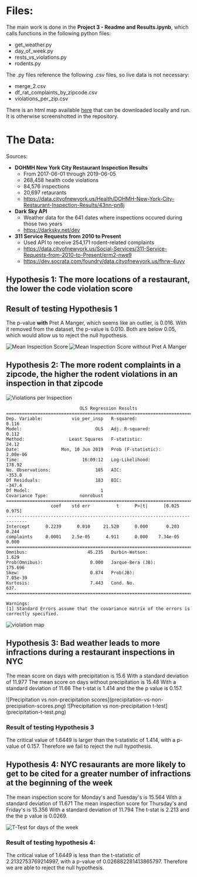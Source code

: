 # Files:
The main work is done in the **Project 3 - Readme and Results.ipynb**, which calls functions in the following python files:
- get_weather.py
- day_of_week.py
- rests_vs_violations.py
- rodents.py

The .py files reference the following .csv files, so live data is not necessary:
- merge_2.csv
- df_rat_complaints_by_zipcode.csv
- violations_per_zip.csv

There is an html map available [here](violations_per_insp_map.html) that can be downloaded locally and run. It is otherwise screenshotted in the repository.

# The Data:

Sources:
- **DOHMH New York City Restaurant Inspection Results**
    - From 2017-06-01 through 2019-06-05
    - 268,458 health code violations
    - 84,576 inspections
    - 20,697 retaurants
    - https://data.cityofnewyork.us/Health/DOHMH-New-York-City-Restaurant-Inspection-Results/43nn-pn8j
- **Dark Sky API**
    - Weather data for the 641 dates where inspections occured during those two years
    - https://darksky.net/dev
- **311 Service Requests from 2010 to Present**
    - Used API to receive 254,171 rodent-related complaints
    - https://data.cityofnewyork.us/Social-Services/311-Service-Requests-from-2010-to-Present/erm2-nwe9
    - https://dev.socrata.com/foundry/data.cityofnewyork.us/fhrw-4uyv
    
## Hypothesis 1: The more locations of a restaurant, the lower the code violation score

## Result of testing Hypothesis 1
The p-value **with** Pret A Manger, which seems like an outlier, is 0.016. With it removed from the dataset, the p-value is 0.010. Both are below 0.05, which would allow us to reject the null hypothesis.

![Mean Inspection Score](mean-inspection-score.png)
![Mean Inspection Score without Pret A Manger](mean-inspection-score-no-pret.png)
    
## Hypothesis 2: The more rodent complaints in a zipcode, the higher the rodent violations in an inspection in that zipcode

![Violations per Inspection](violation_per_inspection.png)

                                OLS Regression Results                            
    ==============================================================================
    Dep. Variable:           vio_per_insp   R-squared:                       0.116
    Model:                            OLS   Adj. R-squared:                  0.112
    Method:                 Least Squares   F-statistic:                     24.12
    Date:                Mon, 10 Jun 2019   Prob (F-statistic):           2.00e-06
    Time:                        16:09:12   Log-Likelihood:                 178.92
    No. Observations:                 185   AIC:                            -353.8
    Df Residuals:                     183   BIC:                            -347.4
    Df Model:                           1                                         
    Covariance Type:            nonrobust                                         
    ==============================================================================
                     coef    std err          t      P>|t|      [0.025      0.975]
    ------------------------------------------------------------------------------
    Intercept      0.2239      0.010     21.520      0.000       0.203       0.244
    complaints     0.0001    2.5e-05      4.911      0.000    7.34e-05       0.000
    ==============================================================================
    Omnibus:                       45.235   Durbin-Watson:                   1.629
    Prob(Omnibus):                  0.000   Jarque-Bera (JB):              175.696
    Skew:                           0.874   Prob(JB):                     7.05e-39
    Kurtosis:                       7.443   Cond. No.                         637.
    ==============================================================================

    Warnings:
    [1] Standard Errors assume that the covariance matrix of the errors is correctly specified.

![violation map](violation_map.png)

## Hypothesis 3:  Bad weather leads to more infractions during a restaurant inspections in NYC

The mean score on days with precipitation is  15.6
With a standard deviation of  11.977
The mean score on days without precipitation is  15.48
With a standard deviation of  11.66
The t-stat is 1.414 and the the p value is 0.157.

 <p align="Distribution of Inspections Scores on Preciptation and Non-Precipitation Days"> </p>
![Precipitation vs non-precipitation scores](precipitation-vs-non-precipiation-scores.png)
![Precipitation vs non-precipitation t-test](precipitation-t-test.png)


### Result of testing Hypothesis 3

The critical value of 1.6449 is larger than the t-statistic of 1.414, with a p-value of 0.157. Therefore we fail to reject the null hypothesis.

## Hypothesis 4: NYC resaurants are more likely to get to be cited for a greater number of infractions at the beginning of the week

The mean inspection score for Monday's and Tuesday's is  15.564
With a standard deviation of  11.671
The mean inspection score for Thursday's and Friday's is  15.356
With a standard deviation of  11.794
The t-stat is 2.213 and the the p value is 0.0269.

![T-Test for days of the week](day-of-week-t-test.png)


### Result of testing hypothesis 4:
The critical value of 1.6449 is less than the t-statistic of 2.2132753769214997, with a p-value of 0.026882281413865797. Therefore we are able to reject the null hypothesis.
